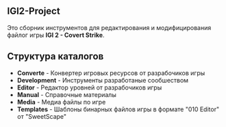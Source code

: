 IGI2-Project
------------
Это сборник инструментов для редактирования и модифицирования файлог игры **IGI 2 - Covert Strike**.


Структура каталогов
-------------------

- **Converte** - Конвертер игровых ресурсов от разрабочиков игры
- **Development** - Инструменты разработаные сообшеством
- **Editor** - Редактор уровней от разрабочиков игры
- **Manual** - Справочные материалы
- **Media** - Медиа файлы по игре
- **Templates** - Шаблоны бинарных файлов игры в формате "010 Editor" от "SweetScape"
